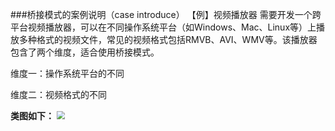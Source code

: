 ###桥接模式的案例说明（case introduce）
【例】视频播放器
需要开发一个跨平台视频播放器，可以在不同操作系统平台（如Windows、Mac、Linux等）上播放多种格式的视频文件，常见的视频格式包括RMVB、AVI、WMV等。该播放器包含了两个维度，适合使用桥接模式。

维度一：操作系统平台的不同

维度二：视频格式的不同

**类图如下：**
<img src="F:\AllWorkSpace\DesignModelAll\BridgeMode\src\FairyQin\HomeLove\桥接模式.png" style="zoom:80%;" />


